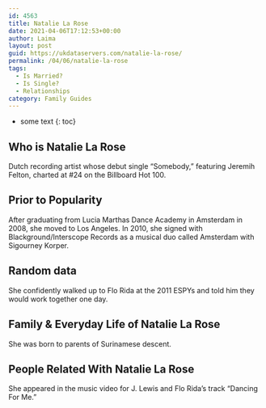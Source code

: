 ```yaml
---
id: 4563
title: Natalie La Rose
date: 2021-04-06T17:12:53+00:00
author: Laima
layout: post
guid: https://ukdataservers.com/natalie-la-rose/
permalink: /04/06/natalie-la-rose
tags:
  - Is Married?
  - Is Single?
  - Relationships
category: Family Guides
---
```


* some text
{: toc}


## Who is Natalie La Rose
                  
                  
                  
Dutch recording artist whose debut single &#8220;Somebody,&#8221; featuring Jeremih Felton, charted at #24 on the Billboard Hot 100. 
                  
              
            
              
            
                
                
                
## Prior to Popularity
                  
                  
                  
After graduating from Lucia Marthas Dance Academy in Amsterdam in 2008, she moved to Los Angeles. In 2010, she signed with Blackground/Interscope Records as a musical duo called Amsterdam with Sigourney Korper. 
                  
              
            
              
            
                
                
                
## Random data
                  
                  
                  
She confidently walked up to Flo Rida at the 2011 ESPYs and told him they would work together one day.
                  
              
            
              
            
                
                
                
## Family & Everyday Life of Natalie La Rose
                  
                  
                  
She was born to parents of Surinamese descent.
                  
              
            
              
            
                
                
                
## People Related With Natalie La Rose
                  
                  
                  
She appeared in the music video for J. Lewis and Flo Rida&#8217;s track &#8220;Dancing For Me.&#8221;
                  
              
            
              
            
                
              
            
              
              
            
            
              
            
          
          
          
